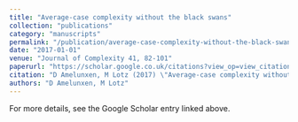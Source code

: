 ```yaml
---
title: "Average-case complexity without the black swans"
collection: "publications"
category: "manuscripts"
permalink: "/publication/average-case-complexity-without-the-black-swans"
date: "2017-01-01"
venue: "Journal of Complexity 41, 82-101"
paperurl: "https://scholar.google.co.uk/citations?view_op=view_citation&hl=en&user=ALeJ0sAAAAAJ&pagesize=100&sortby=pubdate&citation_for_view=ALeJ0sAAAAAJ:4DMP91E08xMC"
citation: "D Amelunxen, M Lotz (2017) \"Average-case complexity without the black swans.\" <i>Journal of Complexity 41, 82-101</i>"
authors: "D Amelunxen, M Lotz"
---
```


For more details, see the Google Scholar entry linked above.
